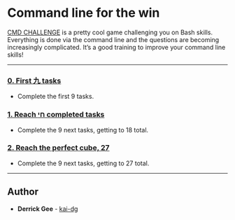 # Command line for the win

[CMD CHALLENGE](https://cmdchallenge.com/) is a pretty cool game challenging you on Bash skills. Everything is done via the command line and the questions are becoming increasingly complicated. It’s a good training to improve your command line skills!

---

### [0. First 九 tasks](./0-first_9_tasks)
* Complete the first 9 tasks.


### [1. Reach חי completed tasks](./1-next-9-tasks)
* Complete the 9 next tasks, getting to 18 total.


### [2. Reach the perfect cube, 27](./2-last-9-tasks)
* Complete the 9 next tasks, getting to 27 total.

---

## Author
* **Derrick Gee** - [kai-dg](https://github.com/kai-dg)
